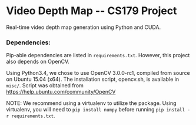 # Video Depth Map -- CS179 Project

Real-time video depth map generation using Python and CUDA.

### Dependencies:

Pip-able dependencies are listed in `requirements.txt`. However, this project
also depends on OpenCV.

Using Python3.4, we chose to use OpenCV 3.0.0-rc1,
compiled from source on Ubuntu 15.04 (x64). The installation script, opencv.sh, 
is available in `misc/`. 
Script was obtained from https://help.ubuntu.com/community/OpenCV

NOTE: We recommend using a virtualenv to utilize the package. Using virtualenv, you will need to `pip install numpy` before running `pip install -r requirements.txt`.
